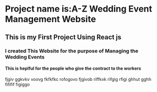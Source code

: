  <h1>Project name is:A-Z Wedding Event Management Website</h1>
<h2>This is my First Project Using React js</h1>
<h3> I created This Website for the purpose of Managing the Wedding Events</h2>
<h4>This is heplful for the people who give the contract to the workers</h4>
fjgiv
ggkvkv
voovg
fkfkfkc
rofogovo
fjgivob
riffkvk
rifgig
rfigi
ghhut
gghh
fififif
figiggo
